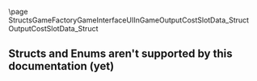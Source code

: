 \page StructsGameFactoryGameInterfaceUIInGameOutputCostSlotData_Struct OutputCostSlotData_Struct
## Structs and Enums aren't supported by this documentation (yet)
